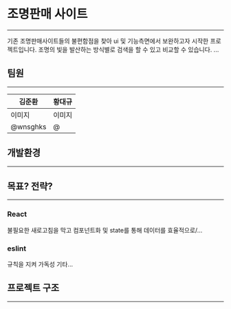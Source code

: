 # 조명판매 사이트 
---
기존 조명판매사이트들의 불편함점을 찾아 ui 및 기능측면에서 보완하고자 시작한 프로젝트입니다.
조명의 빛을 발산하는 방식별로 검색을 할 수 있고 비교할 수 있습니다.
...

## 팀원
---
| 김준환 | 황대규 |
|------|-------|
|  이미지  |  이미지  |
| @wnsghks| @     |

## 개발환경
---


## 목표? 전략?
---
### React
불필요한 새로고침을 막고 컴포넌트화 및 state를 통해 데이터를 효율적으로/...

### eslint
규칙을 지켜 가독성 기타...

## 프로젝트 구조
---

